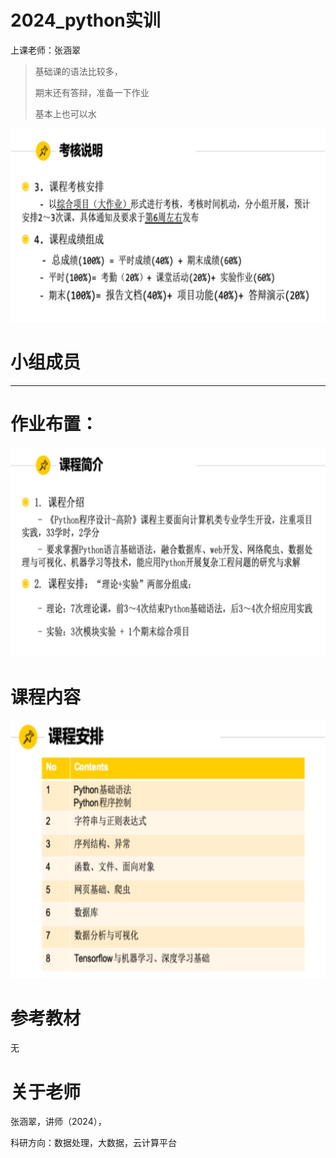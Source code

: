 # 2024_python实训

上课老师：张涵翠

> 基础课的语法比较多，
>
> 期末还有答辩，准备一下作业
>
> 基本上也可以水



![考核要求](README.assets\考核要求.png)



# 小组成员



___

# 作业布置：



![课程安排](README.assets/课程安排.png)



# 课程内容

![课程安排2](README.assets/课程安排2.png)

# 参考教材

无



# 关于老师

张涵翠，讲师（2024），

科研方向：数据处理，大数据，云计算平台



